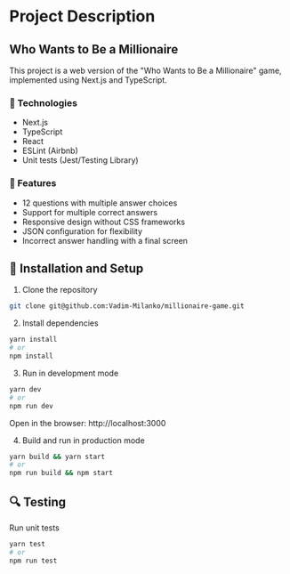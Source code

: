 # Project Description

## Who Wants to Be a Millionaire

This project is a web version of the "Who Wants to Be a Millionaire" game, implemented using Next.js and TypeScript.

### 🔧 Technologies

- Next.js
- TypeScript 
- React 
- ESLint (Airbnb)
- Unit tests (Jest/Testing Library)

### 📌 Features

- 12 questions with multiple answer choices
- Support for multiple correct answers 
- Responsive design without CSS frameworks 
- JSON configuration for flexibility 
- Incorrect answer handling with a final screen

## 🚀 Installation and Setup

1. Clone the repository

```bash
git clone git@github.com:Vadim-Milanko/millionaire-game.git
```

2. Install dependencies

```bash
yarn install
# or
npm install
```

3. Run in development mode

```bash
yarn dev
# or
npm run dev
```

Open in the browser: http://localhost:3000

4. Build and run in production mode

```bash
yarn build && yarn start
# or
npm run build && npm start
```

## 🔍 Testing

Run unit tests

```bash
yarn test
# or
npm run test
```
